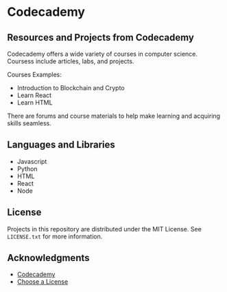 # Codecademy

## Resources and Projects from Codecademy

Codecademy offers a wide variety of courses in computer science. Coursess include articles, labs, and projects.

Courses Examples:
* Introduction to Blockchain and Crypto
* Learn React 
* Learn HTML

There are forums and course materials to help make learning and acquiring skills seamless.

## Languages and Libraries

* Javascript
* Python
* HTML
* React 
* Node

<!-- LICENSE -->
## License

Projects in this repository are distributed under the MIT License. See `LICENSE.txt` for more information.

<!-- ACKNOWLEDGMENTS -->
## Acknowledgments
* [Codecademy](https://www.codecademy.com)
* [Choose a License](https://choosealicense.com)
